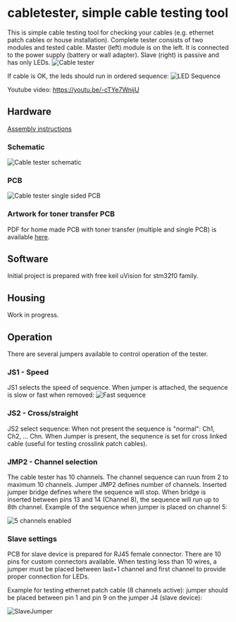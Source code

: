 # cabletester, simple cable testing tool

This is simple cable testing tool for checking your cables (e.g. ethernet patch cables or house installation).  Complete tester consists of two modules and tested cable. Master (left) module is on the left. It is connected to the power supply (battery or wall adapter). Slave (right) is passive and has only LEDs. 
![Cable tester](https://raw.githubusercontent.com/s54mtb/cabletester/main/img/sys.JPG)

If cable is OK, the leds should run in ordered sequence: 
![LED Sequence](https://raw.githubusercontent.com/s54mtb/cabletester/main/img/8_channel_cable_tester.gif)

Youtube video: https://youtu.be/-cTYe7WnijU

## Hardware
[Assembly instructions](https://github.com/s54mtb/cabletester/blob/main/HW/AssemblyInstr.md)

### Schematic
![Cable tester schematic](https://raw.githubusercontent.com/s54mtb/cabletester/main/img/KabelTester-shema_final.JPG)

### PCB
![Cable tester single sided PCB](https://raw.githubusercontent.com/s54mtb/cabletester/main/img/protopcb.JPG)

### Artwork for toner transfer PCB
PDF for home made PCB with toner transfer (multiple and single PCB) is available [here](https://github.com/s54mtb/cabletester/blob/main/img/Lantester-tonertransfer.pdf).

## Software
Initial project is prepared with free keil uVision for stm32f0 family.

## Housing
Work in progress.

## Operation
There are several jumpers available to control operation of the tester. 

### JS1 - Speed
JS1 selects the speed of sequence. When jumper is attached, the sequence is slow or fast when removed:
![Fast sequence](https://raw.githubusercontent.com/s54mtb/cabletester/main/img/fast.gif)

### JS2 - Cross/straight
JS2 select sequence: When not present the sequence is "normal": Ch1, Ch2, ... Chn. When Jumper is present, the sequnence is set for cross linked cable (useful for testing crosslink patch cables). 

### JMP2 - Channel selection
The cable tester has 10 channels. The channel sequence can ruun from 2 to maximum 10 channels. Jumper JMP2 defines number of channels. Inserted jumper bridge defines where the sequence will stop. When bridge is inserted between pins 13 and 14 (Channel 8), the sequence will run up to 8th channel. Example of the sequence when jumper is placed on channel 5: 

![5 channels enabled](https://raw.githubusercontent.com/s54mtb/cabletester/main/img/4_channel_cable_tester.gif)

### Slave settings
PCB for slave device is prepared for RJ45 female connector. There are 10 pins for custom connectors available. When testing less than 10 wires, a jumper must be placed between last+1 channel and first channel to provide proper connection for LEDs.

Example for testing ethernet patch cable (8 channels active): jumper should be placed between pin 1 and pin 9 on the jumper J4 (slave device): 

![SlaveJumper](https://raw.githubusercontent.com/s54mtb/cabletester/main/img/slavejumper.jpg)
